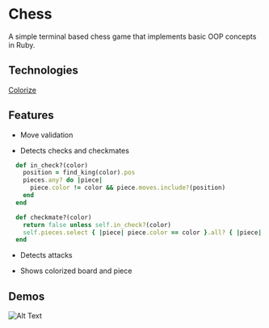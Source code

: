 # Chess

A simple terminal based chess game that implements basic OOP concepts in Ruby. 

## Technologies

[Colorize](https://github.com/fazibear/colorize) 

## Features

* Move validation

* Detects checks and checkmates

```ruby
  def in_check?(color)
    position = find_king(color).pos
    pieces.any? do |piece|
      piece.color != color && piece.moves.include?(position)
    end
  end
```

```ruby
  def checkmate?(color)
    return false unless self.in_check?(color)
    self.pieces.select { |piece| piece.color == color }.all? { |piece| piece.valid_moves.empty? }
  end
```

* Detects attacks

* Shows colorized board and piece 

## Demos

![Alt Text](https://i.imgur.com/75WrbK2.gif)
